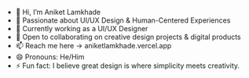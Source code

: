 - 👋 Hi, I’m Aniket Lamkhade
- 👀 Passionate about UI/UX Design & Human-Centered Experiences
- 🌱 Currently working as a UI/UX Designer
- 💞️ Open to collaborating on creative design projects & digital products
- 📫 Reach me here → aniketlamkhade.vercel.app
- 😄 Pronouns: He/Him
- ⚡ Fun fact: I believe great design is where simplicity meets creativity.
  
